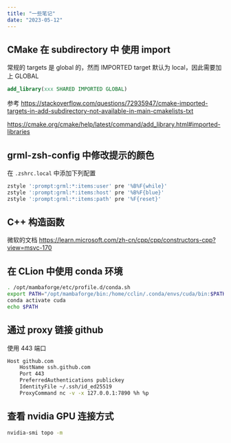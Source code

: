 ```yaml
---
title: "一些笔记"
date: "2023-05-12"
---
```


## CMake 在 subdirectory 中 使用 import

常规的 targets 是 global 的，然而 IMPORTED target 默认为 local，因此需要加上 GLOBAL

```cmake
add_library(xxx SHARED IMPORTED GLOBAL)
```

参考 <https://stackoverflow.com/questions/72935947/cmake-imported-targets-in-add-subdirectory-not-available-in-main-cmakelists-txt>

<https://cmake.org/cmake/help/latest/command/add_library.html#imported-libraries>

## grml-zsh-config 中修改提示的颜色

在 `.zshrc.local` 中添加下列配置

```bash
zstyle ':prompt:grml:*:items:user' pre '%B%F{while}'
zstyle ':prompt:grml:*:items:host' pre '%B%F{blue}'
zstyle ':prompt:grml:*:items:path' pre '%F{reset}'
```

## C++ 构造函数

微软的文档 <https://learn.microsoft.com/zh-cn/cpp/cpp/constructors-cpp?view=msvc-170>

## 在 CLion 中使用 conda 环境

```bash
. /opt/mambaforge/etc/profile.d/conda.sh
export PATH="/opt/mambaforge/bin:/home/cclin/.conda/envs/cuda/bin:$PATH"
conda activate cuda
echo $PATH
```

## 通过 proxy 链接 github

使用 443 端口

```bash
Host github.com
    HostName ssh.github.com
    Port 443
    PreferredAuthentications publickey
    IdentityFile ~/.ssh/id_ed25519
    ProxyCommand nc -v -x 127.0.0.1:7890 %h %p
```

## 查看 nvidia GPU 连接方式

```bash
nvidia-smi topo -m
```
